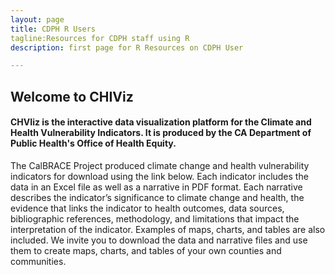 ```yaml
---
layout: page
title: CDPH R Users
tagline:Resources for CDPH staff using R
description: first page for R Resources on CDPH User

---
```


## Welcome to CHIViz 

#### CHVIiz is the interactive data visualization platform for the Climate and Health Vulnerability Indicators. It is produced by the CA Department of Public Health's Office of Health Equity. 


The CalBRACE Project produced climate change and health vulnerability indicators for download using the link below. Each indicator includes the data in an Excel file as well as a narrative in PDF format. Each narrative describes the indicator’s significance to climate change and health, the evidence that links the indicator to health outcomes, data sources, bibliographic references, methodology, and limitations that impact the interpretation of the indicator. Examples of maps, charts, and tables are also included. We invite you to download the data and narrative files and use them to create maps, charts, and tables of your own counties and communities. 
